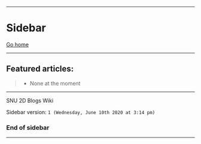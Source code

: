 ***

# Sidebar

[Go home](https://github.com/seanpm2001/SNU_2D_Blogs/wiki/)

***

## Featured articles:

> * None at the moment

***

SNU 2D Blogs Wiki

Sidebar version: `1 (Wednesday, June 10th 2020 at 3:14 pm)`

### End of sidebar

***
